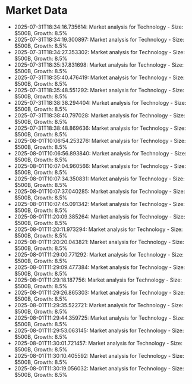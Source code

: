 # Market Data

- 2025-07-31T18:34:16.735614: Market analysis for Technology - Size: $500B, Growth: 8.5%
- 2025-07-31T18:34:19.300897: Market analysis for Technology - Size: $500B, Growth: 8.5%
- 2025-07-31T18:34:27.353302: Market analysis for Technology - Size: $500B, Growth: 8.5%
- 2025-07-31T18:35:37.831698: Market analysis for Technology - Size: $500B, Growth: 8.5%
- 2025-07-31T18:35:40.476419: Market analysis for Technology - Size: $500B, Growth: 8.5%
- 2025-07-31T18:35:48.551292: Market analysis for Technology - Size: $500B, Growth: 8.5%
- 2025-07-31T18:38:38.294404: Market analysis for Technology - Size: $500B, Growth: 8.5%
- 2025-07-31T18:38:40.797028: Market analysis for Technology - Size: $500B, Growth: 8.5%
- 2025-07-31T18:38:48.869636: Market analysis for Technology - Size: $500B, Growth: 8.5%
- 2025-08-01T10:06:54.253276: Market analysis for Technology - Size: $500B, Growth: 8.5%
- 2025-08-01T10:06:56.893840: Market analysis for Technology - Size: $500B, Growth: 8.5%
- 2025-08-01T10:07:04.960566: Market analysis for Technology - Size: $500B, Growth: 8.5%
- 2025-08-01T10:07:34.350831: Market analysis for Technology - Size: $500B, Growth: 8.5%
- 2025-08-01T10:07:37.040285: Market analysis for Technology - Size: $500B, Growth: 8.5%
- 2025-08-01T10:07:45.091342: Market analysis for Technology - Size: $500B, Growth: 8.5%
- 2025-08-01T11:20:09.385264: Market analysis for Technology - Size: $500B, Growth: 8.5%
- 2025-08-01T11:20:11.973294: Market analysis for Technology - Size: $500B, Growth: 8.5%
- 2025-08-01T11:20:20.043821: Market analysis for Technology - Size: $500B, Growth: 8.5%
- 2025-08-01T11:29:00.771292: Market analysis for Technology - Size: $500B, Growth: 8.5%
- 2025-08-01T11:29:09.477384: Market analysis for Technology - Size: $500B, Growth: 8.5%
- 2025-08-01T11:29:18.187756: Market analysis for Technology - Size: $500B, Growth: 8.5%
- 2025-08-01T11:29:26.865303: Market analysis for Technology - Size: $500B, Growth: 8.5%
- 2025-08-01T11:29:35.522721: Market analysis for Technology - Size: $500B, Growth: 8.5%
- 2025-08-01T11:29:44.359725: Market analysis for Technology - Size: $500B, Growth: 8.5%
- 2025-08-01T11:29:53.063145: Market analysis for Technology - Size: $500B, Growth: 8.5%
- 2025-08-01T11:30:01.721457: Market analysis for Technology - Size: $500B, Growth: 8.5%
- 2025-08-01T11:30:10.405592: Market analysis for Technology - Size: $500B, Growth: 8.5%
- 2025-08-01T11:30:19.056032: Market analysis for Technology - Size: $500B, Growth: 8.5%
